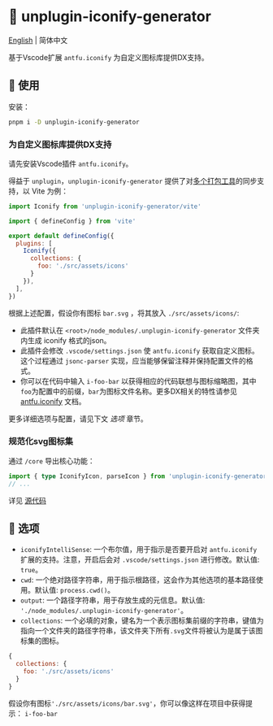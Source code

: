 # :tada: unplugin-iconify-generator

[English](./README.md) | 简体中文

基于Vscode扩展 `antfu.iconify` 为自定义图标库提供DX支持。

## :memo: 使用

安装：

```sh
pnpm i -D unplugin-iconify-generator
```

### 为自定义图标库提供DX支持

请先安装Vscode插件 `antfu.iconify`。

得益于 `unplugin`，`unplugin-iconify-generator` 提供了对[多个打包工具](https://unplugin.unjs.io/guide/)的同步支持，以 Vite 为例：

```js
import Iconify from 'unplugin-iconify-generator/vite'

import { defineConfig } from 'vite'

export default defineConfig({
  plugins: [
    Iconify({
      collections: {
        foo: './src/assets/icons'
      }
    }),
  ],
})
```

根据上述配置，假设你有图标 `bar.svg` ，将其放入 `./src/assets/icons/`:

- 此插件默认在 `<root>/node_modules/.unplugin-iconify-generator` 文件夹内生成 iconify 格式的json。
- 此插件会修改 `.vscode/settings.json` 使 `antfu.iconify` 获取自定义图标。这个过程通过 `jsonc-parser` 实现，应当能够保留注释并保持配置文件的格式。
- 你可以在代码中输入 `i-foo-bar` 以获得相应的代码联想与图标缩略图，其中`foo`为配置中的前缀，`bar`为图标文件名称。更多DX相关的特性请参见 [antfu.iconify](https://github.com/antfu/vscode-iconify) 文档。

更多详细选项与配置，请见下文 *选项* 章节。

### 规范化svg图标集

通过 `/core` 导出核心功能：

```ts
import { type IconifyIcon, parseIcon } from 'unplugin-iconify-generator/core'
// ...
```

详见 [源代码](/src/core)

## :wrench: 选项

- `iconifyIntelliSense`: 一个布尔值，用于指示是否要开启对 `antfu.iconify` 扩展的支持。注意，开启后会对 `.vscode/settings.json` 进行修改。默认值: `true`。
- `cwd`: 一个绝对路径字符串，用于指示根路径，这会作为其他选项的基本路径使用。默认值: `process.cwd()`。
- `output`: 一个路径字符串，用于存放生成的元信息。默认值: `'./node_modules/.unplugin-iconify-generator'`。
- `collections`: 一个必填的对象，键名为一个表示图标集前缀的字符串，键值为指向一个文件夹的路径字符串，该文件夹下所有`.svg`文件将被认为是属于该图标集的图标。

```js
{
  collections: {
    foo: './src/assets/icons'
  }
}
```

假设你有图标`'./src/assets/icons/bar.svg'`，你可以像这样在项目中获得提示：
`i-foo-bar`
